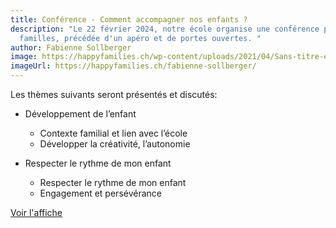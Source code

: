 ```yaml
---
title: Conférence - Comment accompagner nos enfants ?
description: "Le 22 février 2024, notre école organise une conférence pour les
  familles, précédée d'un apéro et de portes ouvertes. "
author: Fabienne Sollberger
image: https://happyfamilies.ch/wp-content/uploads/2021/04/Sans-titre-e1619601821839.png
imageUrl: https://happyfamilies.ch/fabienne-sollberger/
---
```

Les thèmes suivants seront présentés et discutés:

* Développement de l’enfant

  * Contexte familial et lien avec l’école
  * Développer la créativité, l’autonomie
* Respecter le rythme de mon enfant

  * Respecter le rythme de mon enfant
  * Engagement et persévérance

[V﻿oir l'affiche](</media/Conference Feb 2024.pdf>)